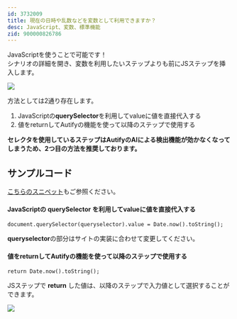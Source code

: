 ```yaml
---
id: 3732009
title: 現在の日時や乱数などを変数として利用できますか？
desc: JavaScript、変数、標準機能
zid: 900000826786
---
```


JavaScriptを使うことで可能です！<br>シナリオの詳細を開き、変数を利用したいステップよりも前にJSステップを挿入します。

![](https://downloads.intercomcdn.com/i/o/186692887/95d006e6019451254152571c/_2019-09-25_2.01.22+%284%29.png)

方法としては2通り存在します。

1.  JavaScriptの**querySelector**を利用してvalueに値を直接代入する
2.  値をreturnしてAutifyの機能を使って以降のステップで使用する

**セレクタを使用しているステップはAutifyのAIによる検出機能が効かなくなってしまうため、2つ目の方法を推奨しております。<br>**

サンプルコード
-------

[こちらのスニペット](https://github.com/autifyhq/autify-javascript-snippets/blob/master/snippets/generate-random-value.js)もご参照ください。

#### JavaScriptの querySelector を利用してvalueに値を直接代入する

    document.querySelector(queryselector).value = Date.now().toString();

**queryselector**の部分はサイトの実装に合わせて変更してください。<br>

#### 値をreturnしてAutifyの機能を使って以降のステップで使用する

    return Date.now().toString();

JSステップで **return** した値は、以降のステップで入力値として選択することができます。

![](https://downloads.intercomcdn.com/i/o/186693915/b7bc84498fd6e92c680b4c5b/%E3%82%B9%E3%82%AF%E3%83%AA%E3%83%BC%E3%83%B3%E3%82%B7%E3%83%A7%E3%83%83%E3%83%88+2020-02-21+18.18.13.png)